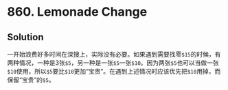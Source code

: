 # 860. Lemonade Change

## Solution

一开始浪费好多时间在深搜上，实际没有必要。如果遇到需要找零`$15`的时候，有两种情况，一种是3张`$5`，另一种是一张`$5`一张`$10`。因为两张`$5`也可以当做一张`$10`使用，所以`$5`要比`$10`更加“宝贵”。在遇到上述情况时应该优先把`$10`用掉，而保留“宝贵”的`$5`。
